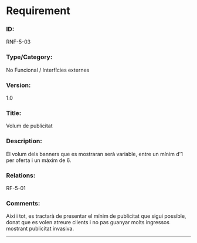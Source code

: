 # Requirement

### ID:
RNF-5-03

### Type/Category:
No Funcional / Interfícies externes

### Version:
1.0

### Title:
Volum de publicitat

### Description:
El volum dels banners que es mostraran serà variable, entre un mínim d'1 per oferta i un màxim de 6. 

### Relations:
RF-5-01

### Comments:
Així i tot, es tractarà de presentar el mínim de publicitat que sigui possible, donat que es volen atreure clients i no pas guanyar molts ingressos mostrant publicitat invasiva. 

---